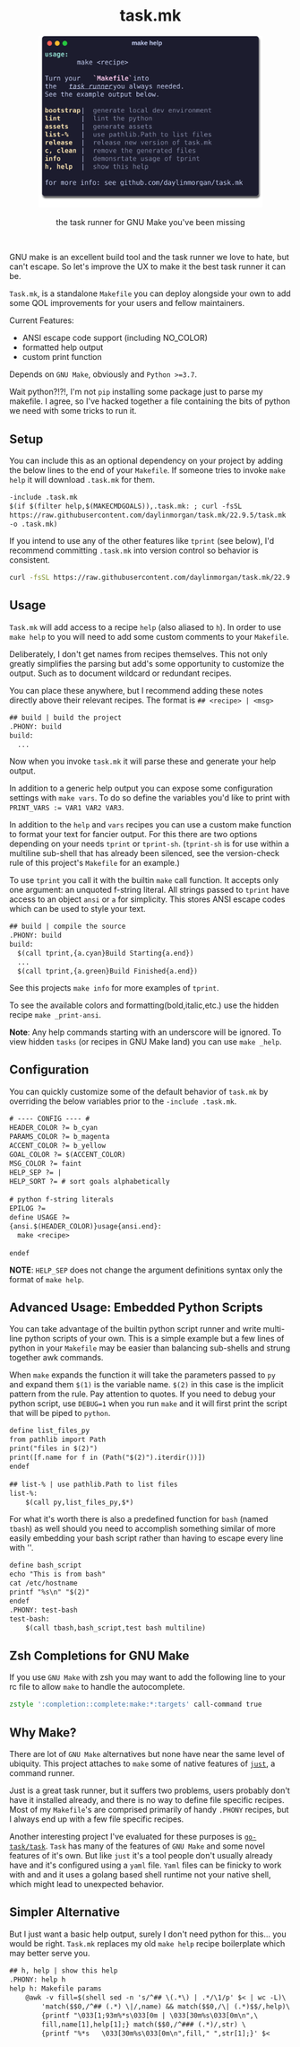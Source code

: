 <div align="center">
  <h1 align="center"> task.mk </h1>
  <img src="./assets/help.svg" alt="help" width=400 >
  <p align="center">
  the task runner for GNU Make you've been missing
  </p>
</div>
</br>

GNU make is an excellent build tool and the task runner we love to hate, but can't escape.
So let's improve the UX to make it the best task runner it can be.

`Task.mk`, is a standalone `Makefile` you can deploy alongside your own
to add some QOL improvements for your users and fellow maintainers.

Current Features:
  - ANSI escape code support (including NO_COLOR)
  - formatted help output
  - custom print function

Depends on `GNU Make`, obviously and `Python >=3.7`.

Wait python?!?!, I'm not `pip` installing some package just to parse my makefile.
I agree, so I've hacked together a file containing the bits of python we need with some tricks to run it.

## Setup

You can include this as an optional dependency on your project by adding the below lines to the end of your `Makefile`.
If someone tries to invoke `make help` it will download `.task.mk` for them.

```make
-include .task.mk
$(if $(filter help,$(MAKECMDGOALS)),.task.mk: ; curl -fsSL https://raw.githubusercontent.com/daylinmorgan/task.mk/22.9.5/task.mk -o .task.mk)
```

If you intend to use any of the other features like `tprint` (see below),
I'd recommend committing `.task.mk` into version control so behavior is consistent.

```bash
curl -fsSL https://raw.githubusercontent.com/daylinmorgan/task.mk/22.9.5/task.mk -o .task.mk
```

## Usage

`Task.mk` will add access to a recipe `help` (also aliased to `h`).
In order to use `make help` to you will need to add some custom comments to your `Makefile`.

Deliberately, I don't get names from recipes themselves.
This not only greatly simplifies the parsing but add's some opportunity to customize the output.
Such as to document wildcard or redundant recipes.

You can place these anywhere, but I recommend adding these notes directly above their relevant recipes.
The format is `## <recipe> | <msg>`

```make
## build | build the project
.PHONY: build
build:
  ...
```

Now when you invoke `task.mk` it will parse these and generate your help output.

In addition to a generic help output you can expose some configuration settings with `make vars`.
To do so define the variables you'd like to print with `PRINT_VARS := VAR1 VAR2 VAR3`.

In addition to the `help` and `vars` recipes you can use a custom make function to format your text for fancier output.
For this there are two options depending on your needs `tprint` or `tprint-sh`. (`tprint-sh` is for use within a multiline sub-shell that has already been silenced, see the version-check rule of this project's `Makefile` for an example.)


To use `tprint` you call it with the builtin `make` call function.
It accepts only one argument: an unquoted f-string literal.
All strings passed to `tprint` have access to an object `ansi` or `a` for simplicity.
This stores ANSI escape codes which can be used to style your text.

```make
## build | compile the source
.PHONY: build
build:
  $(call tprint,{a.cyan}Build Starting{a.end})
  ...
  $(call tprint,{a.green}Build Finished{a.end})
```
See this projects `make info` for more examples of `tprint`.

To see the available colors and formatting(bold,italic,etc.) use the hidden recipe `make _print-ansi`.

**Note**: Any help commands starting with an underscore will be ignored.
To view hidden `tasks` (or recipes in GNU Make land) you can use `make _help`.

## Configuration

You can quickly customize some of the default behavior of `task.mk` by overriding the below variables prior to the `-include .task.mk`.

```make
# ---- CONFIG ---- #
HEADER_COLOR ?= b_cyan
PARAMS_COLOR ?= b_magenta
ACCENT_COLOR ?= b_yellow
GOAL_COLOR ?= $(ACCENT_COLOR)
MSG_COLOR ?= faint
HELP_SEP ?= |
HELP_SORT ?= # sort goals alphabetically

# python f-string literals
EPILOG ?=
define USAGE ?=
{ansi.$(HEADER_COLOR)}usage{ansi.end}:
  make <recipe>

endef
```

**NOTE**: `HELP_SEP` does not change the argument definitions syntax only the format of `make help`.

## Advanced Usage: Embedded Python Scripts

You can take advantage of the builtin python script runner and write multi-line python scripts of your own.
This is a simple example but a few lines of python in your `Makefile`
may be easier than balancing sub-shells and strung together awk commands.

When `make` expands the function it will take the parameters passed to `py` and expand them `$(1)` is the variable name.
`$(2)` in this case is the implicit pattern from the rule. Pay attention to quotes.
If you need to debug your python script, use `DEBUG=1` when you run `make` and it will first print the script that will be piped to `python`.

```make
define list_files_py
from pathlib import Path
print("files in $(2)")
print([f.name for f in (Path("$(2)").iterdir())])
endef

## list-% | use pathlib.Path to list files
list-%:
	$(call py,list_files_py,$*)
```

For what it's worth there is also a predefined function for `bash` (named `tbash`) as well should you need to accomplish something similar of more easily embedding your bash script rather than having to escape every line with '\'.

```make
define bash_script
echo "This is from bash"
cat /etc/hostname
printf "%s\n" "$(2)"
endef
.PHONY: test-bash
test-bash:
	$(call tbash,bash_script,test bash multiline)
```



## Zsh Completions for GNU Make

If you use `GNU Make` with zsh you may want to add the following
line to your rc file to allow `make` to handle the autocomplete.

```zsh
zstyle ':completion::complete:make:*:targets' call-command true
```

## Why Make?

There are lot of `GNU Make` alternatives but none have near the same level of ubiquity.
This project attaches to `make` some of native features of [`just`](https://github.com/casey/just), a command runner.

Just is a great task runner, but it suffers two problems, users probably don't have it installed already, and there is no way to define file specific recipes.
Most of my `Makefile`'s are comprised primarily of handy `.PHONY` recipes, but I always end up with a few file specific recipes.

Another interesting project I've evaluated for these purposes is [`go-task/task`](https://github.com/go-task/task).
`Task` has many of the features of `GNU Make` and some novel features of it's own.
But like `just` it's a tool people don't usually already have and it's configured using a `yaml` file.
`Yaml` files can be finicky to work with and and it uses a golang based shell runtime not your native shell, which might lead to unexpected behavior.


## Simpler Alternative

But I just want a basic help output, surely I don't need python for this... you would be right.
`Task.mk` replaces my old `make help` recipe boilerplate which may better serve you.


```make
## h, help | show this help
.PHONY: help h
help h: Makefile params
	@awk -v fill=$(shell sed -n 's/^## \(.*\) | .*/\1/p' $< | wc -L)\
		'match($$0,/^## (.*) \|/,name) && match($$0,/\| (.*)$$/,help)\
		{printf "\033[1;93m%*s\033[0m | \033[30m%s\033[0m\n",\
		fill,name[1],help[1];} match($$0,/^### (.*)/,str) \
		{printf "%*s   \033[30m%s\033[0m\n",fill," ",str[1];}' $<
```